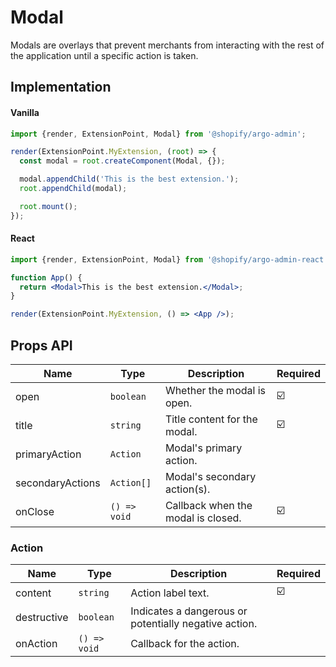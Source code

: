 # Modal

Modals are overlays that prevent merchants from interacting with the rest of the application until a specific action is taken.

## Implementation

#### Vanilla

```js
import {render, ExtensionPoint, Modal} from '@shopify/argo-admin';

render(ExtensionPoint.MyExtension, (root) => {
  const modal = root.createComponent(Modal, {});

  modal.appendChild('This is the best extension.');
  root.appendChild(modal);

  root.mount();
});
```

#### React

```jsx
import {render, ExtensionPoint, Modal} from '@shopify/argo-admin-react';

function App() {
  return <Modal>This is the best extension.</Modal>;
}

render(ExtensionPoint.MyExtension, () => <App />);
```

## Props API

| Name             | Type         | Description                         | Required |
| ---------------- | ------------ | ----------------------------------- | -------- |
| open             | `boolean`    | Whether the modal is open.         | ☑️        |
| title            | `string`     | Title content for the modal.        | ☑️        |
| primaryAction    | `Action`     | Modal's primary action.             |          |
| secondaryActions | `Action[]`   | Modal's secondary action(s).        |          |
| onClose          | `() => void` | Callback when the modal is closed.  | ☑️        |

### Action

| Name        | Type         | Description                                           | Required |
| ----------- | ------------ | ----------------------------------------------------- | -------- |
| content     | `string`     | Action label text.                                    | ☑️        |
| destructive | `boolean`    | Indicates a dangerous or potentially negative action. |          |
| onAction    | `() => void` | Callback for the action.                              |          |
